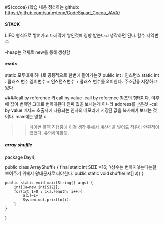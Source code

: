 #${cocoa}
{학습 내용 정리하는 github: https://github.com/sunnytenn/CodeSquad_Cocoa_JAVA}
 
#### STACK 
LIFO 형식으로 쌓여가고 마지막에 쌓인것에 영향 받는다고 생각하면 된다. 함수 지역변수 

-heap는 객체로 new를 통해 생성함 

#### static 
static 모두에게 하나로 공통적으로 한번에 들어가는것 
public int : 인스턴스 
static int : 클래스 변수
멤버변수 = 인스턴스변수 + 클래스 변수를 의미한다.
주소값을 저장하고있다


####call by reference 와 call by value 
-call by reference 참조의 형태이다. 이후에 값이 변하면 그대로 변하게된다 진짜 값을 보내는게 아니라 address를 받은것
-call by value 메서드 호출시에 사용되는 인자의 메모리에 저장된 값을 복사해서 보내는 것이다. main에는 영향 x
>>파이썬 플젝 진행중에 이걸 생각 못해서 계산식을 넣어도 적용이 안된적이 있었다. 유의해야할듯.
>
##### array shuffle 
package Day4;

public class ArrayShuffle {
    final static int SIZE =16;
            //상수는 변하지않는다는걸 보여주기 위해서 왕대문자로 써야한다.
    public static void shuffle(int[] a){
    }

    public static void main(String[] args) {
        int[]a=new int[SIZE];
        for(int 1=0 ; i<a.length; i++){
            a[i]=1+
            System.out.println(i):
        }
    }
}
